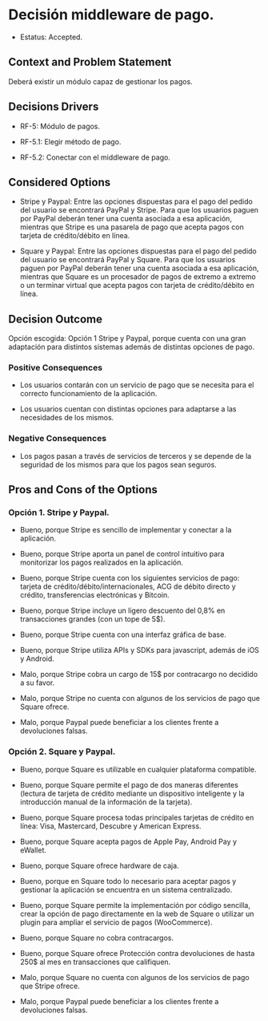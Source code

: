 # Decisión middleware de pago.  

* Estatus: Accepted.  

 
## Context and Problem Statement  

Deberá existir un módulo capaz de gestionar los pagos.  

 
## Decisions Drivers  

* RF-5: Módulo de pagos.  

* RF-5.1: Elegir método de pago.  

* RF-5.2: Conectar con el middleware de pago.  


## Considered Options  

* Stripe y Paypal: Entre las opciones dispuestas para el pago del pedido del usuario se encontrará PayPal y Stripe. Para que los usuarios paguen por PayPal deberán tener una cuenta asociada a esa aplicación, mientras que Stripe es una pasarela de pago que acepta pagos con tarjeta de crédito/débito en línea.  

* Square y Paypal: Entre las opciones dispuestas para el pago del pedido del usuario se encontrará PayPal y Square. Para que los usuarios paguen por PayPal deberán tener una cuenta asociada a esa aplicación, mientras que Square es un procesador de pagos de extremo a extremo o un terminar virtual que acepta pagos con tarjeta de crédito/débito en línea.  

 
## Decision Outcome  

Opción escogida: Opción 1 Stripe y Paypal, porque cuenta con una gran adaptación para distintos sistemas además de distintas opciones de pago. 

 
### Positive Consequences  

* Los usuarios contarán con un servicio de pago que se necesita para el correcto funcionamiento de la aplicación.  

* Los usuarios cuentan con distintas opciones para adaptarse a las necesidades de los mismos.  


### Negative Consequences  

* Los pagos pasan a través de servicios de terceros y se depende de la seguridad de los mismos para que los pagos sean seguros.  


## Pros and Cons of the Options  
### Opción 1. Stripe y Paypal.  

* Bueno, porque Stripe es sencillo de implementar y conectar a la aplicación.  

* Bueno, porque Stripe aporta un panel de control intuitivo para monitorizar los pagos realizados en la aplicación. 

* Bueno, porque Stripe cuenta con los siguientes servicios de pago: tarjeta de crédito/débito/internacionales, ACG de débito directo y crédito, transferencias electrónicas y Bitcoin.  

* Bueno, porque Stripe incluye un ligero descuento del 0,8% en transacciones grandes (con un tope de 5$).  

* Bueno, porque Stripe cuenta con una interfaz gráfica de base. 

* Bueno, porque Stripe utiliza APIs y SDKs para javascript, además de iOS y Android.  

* Malo, porque Stripe cobra un cargo de 15$ por contracargo no decidido a su favor.  

* Malo, porque Stripe no cuenta con algunos de los servicios de pago que Square ofrece.  

* Malo, porque Paypal puede beneficiar a los clientes frente a devoluciones falsas. 

 
### Opción 2. Square y Paypal.  

* Bueno, porque Square es utilizable en cualquier plataforma compatible.  

* Bueno, porque Square permite el pago de dos maneras diferentes (lectura de tarjeta de crédito mediante un dispositivo inteligente y la introducción manual de la información de la tarjeta).  

* Bueno, porque Square procesa todas principales tarjetas de crédito en línea: Visa, Mastercard, Descubre y American Express.  

* Bueno, porque Square acepta pagos de Apple Pay, Android Pay y eWallet.  

* Bueno, porque Square ofrece hardware de caja.  

* Bueno, porque en Square todo lo necesario para aceptar pagos y gestionar la aplicación se encuentra en un sistema centralizado.  

* Bueno, porque Square permite la implementación por código sencilla, crear la opción de pago directamente en la web de Square o utilizar un plugin para ampliar el servicio de pagos (WooCommerce).  

* Bueno, porque Square no cobra contracargos.  

* Bueno, porque Square ofrece Protección contra devoluciones de hasta 250$ al mes en transacciones que califiquen.   

* Malo, porque Square no cuenta con algunos de los servicios de pago que Stripe ofrece.  

* Malo, porque Paypal puede beneficiar a los clientes frente a devoluciones falsas. 